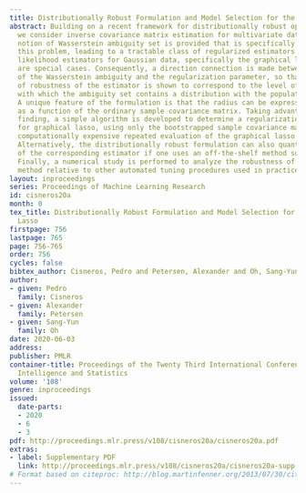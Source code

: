 ```yaml
---
title: Distributionally Robust Formulation and Model Selection for the Graphical Lasso
abstract: Building on a recent framework for distributionally robust optimization,
  we consider inverse covariance matrix estimation for multivariate data. A novel
  notion of Wasserstein ambiguity set is provided that is specifically tailored to
  this problem, leading to a tractable class of regularized estimators. Penalized
  likelihood estimators for Gaussian data, specifically the graphical lasso estimator,
  are special cases. Consequently, a direction connection is made between the radius
  of the Wasserstein ambiguity and the regularization parameter, so that the level
  of robustness of the estimator is shown to correspond to the level of confidence
  with which the ambiguity set contains a distribution with the population covariance.
  A unique feature of the formulation is that the radius can be expressed in closed-form
  as a function of the ordinary sample covariance matrix. Taking advantage of this
  finding, a simple algorithm is developed to determine a regularization parameter
  for graphical lasso, using only the bootstrapped sample covariance matrices, rendering
  computationally expensive repeated evaluation of the graphical lasso algorithm unnecessary.
  Alternatively, the distributionally robust formulation can also quantify the robustness
  of the corresponding estimator if one uses an off-the-shelf method such as cross-validation.
  Finally, a numerical study is performed to analyze the robustness of the proposed
  method relative to other automated tuning procedures used in practice.
layout: inproceedings
series: Proceedings of Machine Learning Research
id: cisneros20a
month: 0
tex_title: Distributionally Robust Formulation and Model Selection for the Graphical
  Lasso
firstpage: 756
lastpage: 765
page: 756-765
order: 756
cycles: false
bibtex_author: Cisneros, Pedro and Petersen, Alexander and Oh, Sang-Yun
author:
- given: Pedro
  family: Cisneros
- given: Alexander
  family: Petersen
- given: Sang-Yun
  family: Oh
date: 2020-06-03
address: 
publisher: PMLR
container-title: Proceedings of the Twenty Third International Conference on Artificial
  Intelligence and Statistics
volume: '108'
genre: inproceedings
issued:
  date-parts:
  - 2020
  - 6
  - 3
pdf: http://proceedings.mlr.press/v108/cisneros20a/cisneros20a.pdf
extras:
- label: Supplementary PDF
  link: http://proceedings.mlr.press/v108/cisneros20a/cisneros20a-supp.pdf
# Format based on citeproc: http://blog.martinfenner.org/2013/07/30/citeproc-yaml-for-bibliographies/
---
```

